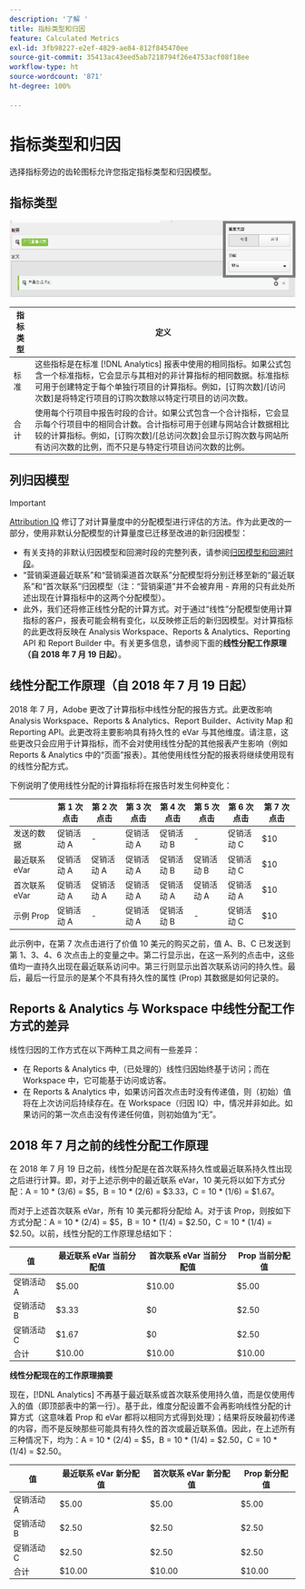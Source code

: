 ```yaml
---
description: '了解 '
title: 指标类型和归因
feature: Calculated Metrics
exl-id: 3fb98227-e2ef-4829-ae84-812f845470ee
source-git-commit: 35413ac43eed5ab7218794f26e4753acf08f18ee
workflow-type: ht
source-wordcount: '871'
ht-degree: 100%

---
```


# 指标类型和归因

选择指标旁边的齿轮图标允许您指定指标类型和归因模型。

## 指标类型

![](assets/cm_type_alloc.png)

| 指标类型 | 定义 |
|---|---|
| 标准 | 这些指标是在标准 [!DNL Analytics] 报表中使用的相同指标。如果公式包含一个标准指标，它会显示与其相对的非计算指标的相同数据。标准指标可用于创建特定于每个单独行项目的计算指标。例如，[订购次数]/[访问次数]是将特定行项目的订购次数除以特定行项目的访问次数。 |
| 合计 | 使用每个行项目中报告时段的合计。如果公式包含一个合计指标，它会显示每个行项目中的相同合计数。合计指标可用于创建与网站合计数据相比较的计算指标。例如，[订购次数]/[总访问次数]会显示订购次数与网站所有访问次数的比例，而不只是与特定行项目访问次数的比例。 |

## 列归因模型

>[!IMPORTANT]
>
>[Attribution IQ](/help/analyze/analysis-workspace/attribution/overview.md) 修订了对计算量度中的分配模型进行评估的方法。作为此更改的一部分，使用非默认分配模型的计算量度已迁移至改进的新归因模型：
>
>* 有关支持的非默认归因模型和回溯时段的完整列表，请参阅[归因模型和回溯时段](/help/analyze/analysis-workspace/attribution/models.md)。
>* “营销渠道最近联系”和“营销渠道首次联系”分配模型将分别迁移至新的“最近联系”和“首次联系”归因模型（注：“营销渠道”并不会被弃用 - 弃用的只有此处所述出现在计算指标中的这两个分配模型）。
>* 此外，我们还将修正线性分配的计算方式。对于通过“线性”分配模型使用计算指标的客户，报表可能会稍有变化，以反映修正后的新归因模型。对计算指标的此更改将反映在 Analysis Workspace、Reports &amp; Analytics、Reporting API 和 Report Builder 中。有关更多信息，请参阅下面的&#x200B;**线性分配工作原理（自 2018 年 7 月 19 日起）**。


## 线性分配工作原理（自 2018 年 7 月 19 日起）

2018 年 7 月，Adobe 更改了计算指标中线性分配的报告方式。此更改影响 Analysis Workspace、Reports &amp; Analytics、Report Builder、Activity Map 和 Reporting API。此更改将主要影响具有持久性的 eVar 与其他维度。请注意，这些更改只会应用于计算指标，而不会对使用线性分配的其他报表产生影响（例如 Reports &amp; Analytics 中的“页面”报表）。其他使用线性分配的报表将继续使用现有的线性分配方式。

下例说明了使用线性分配的计算指标将在报告时发生何种变化：

|  | 第 1 次点击 | 第 2 次点击 | 第 3 次点击 | 第 4 次点击 | 第 5 次点击 | 第 6 次点击 | 第 7 次点击 |
|--- |--- |--- |--- |--- |--- |--- |--- |
| 发送的数据 | 促销活动 A | - | 促销活动 A | 促销活动 B | - | 促销活动 C | $10 |
| 最近联系 eVar | 促销活动 A | 促销活动 A | 促销活动 A | 促销活动 B | 促销活动 B | 促销活动 C | $10 |
| 首次联系 eVar | 促销活动 A | 促销活动 A | 促销活动 A | 促销活动 A | 促销活动 A | 促销活动 A | $10 |
| 示例 Prop | 促销活动 A | - | 促销活动 A | 促销活动 B | - | 促销活动 C | $10 |

此示例中，在第 7 次点击进行了价值 10 美元的购买之前，值 A、B、C 已发送到第 1、3、4、6 次点击上的变量之中。第二行显示出，在这一系列的点击中，这些值均一直持久出现在最近联系访问中。第三行则显示出首次联系访问的持久性。最后，最后一行显示的是某个不具有持久性的属性 (Prop) 其数据是如何记录的。

## Reports &amp; Analytics 与 Workspace 中线性分配工作方式的差异

线性归因的工作方式在以下两种工具之间有一些差异：

* 在 Reports &amp; Analytics 中,（已处理的）线性归因始终基于访问；而在 Workspace 中，它可能基于访问或访客。
* 在 Reports &amp; Analytics 中，如果访问首次点击时没有传递值，则（初始）值将在上次访问后持续存在。在 Workspace（归因 IQ）中，情况并非如此。如果访问的第一次点击没有传递任何值，则初始值为“无”。

## 2018 年 7 月之前的线性分配工作原理

在 2018 年 7 月 19 日之前，线性分配是在首次联系持久性或最近联系持久性出现之后进行计算。即，对于上述示例中的最近联系 eVar，10 美元将以如下方式分配：A = 10 * (3/6) = $5，B = 10 * (2/6) = $3.33，C = 10 * (1/6) = $1.67。

而对于上述首次联系 eVar，所有 10 美元都将分配给 A。对于该 Prop，则按如下方式分配：A = 10 * (2/4) = $5，B = 10 * (1/4) = $2.50，C = 10 * (1/4) = $2.50。以前，线性分配的工作原理总结如下：

| 值 | 最近联系 eVar 当前分配值 | 首次联系 eVar 当前分配值 | Prop 当前分配值 |
|---|---|---|---|
| 促销活动 A | $5.00 | $10.00 | $5.00 |
| 促销活动 B | $3.33 | $0 | $2.50 |
| 促销活动 C | $1.67 | $0 | $2.50 |
| 合计 | $10.00 | $10.00 | $10.00 |

**线性分配现在的工作原理摘要**

现在，[!DNL Analytics] 不再基于最近联系或首次联系使用持久值，而是仅使用传入的值（即顶部表中的第一行）。基于此，维度分配设置不会再影响线性分配的计算方式（这意味着 Prop 和 eVar 都将以相同方式得到处理）；结果将反映最初传递的内容，而不是反映那些可能具有持久性的首次或最近联系值。因此，在上述所有三种情况下，均为：A = 10 * (2/4) = $5，B = 10 * (1/4) = $2.50，C = 10 * (1/4) = $2.50。

| 值 | 最近联系 eVar 新分配值 | 首次联系 eVar 新分配值 | Prop 新分配值 |
|---|---|---|---|
| 促销活动 A | $5.00 | $5.00 | $5.00 |
| 促销活动 B | $2.50 | $2.50 | $2.50 |
| 促销活动 C | $2.50 | $2.50 | $2.50 |
| 合计 | $10.00 | $10.00 | $10.00 |
